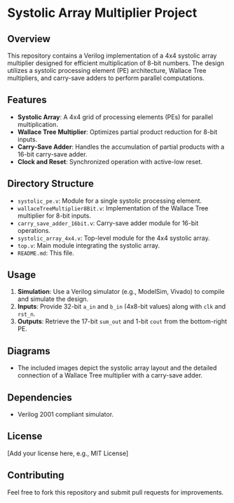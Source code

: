 # Systolic Array Multiplier Project

## Overview
This repository contains a Verilog implementation of a 4x4 systolic array multiplier designed for efficient multiplication of 8-bit numbers. The design utilizes a systolic processing element (PE) architecture, Wallace Tree multipliers, and carry-save adders to perform parallel computations.

## Features
- **Systolic Array**: A 4x4 grid of processing elements (PEs) for parallel multiplication.
- **Wallace Tree Multiplier**: Optimizes partial product reduction for 8-bit inputs.
- **Carry-Save Adder**: Handles the accumulation of partial products with a 16-bit carry-save adder.
- **Clock and Reset**: Synchronized operation with active-low reset.

## Directory Structure
- `systolic_pe.v`: Module for a single systolic processing element.
- `wallaceTreeMultiplier8Bit.v`: Implementation of the Wallace Tree multiplier for 8-bit inputs.
- `carry_save_adder_16bit.v`: Carry-save adder module for 16-bit operations.
- `systolic_array_4x4.v`: Top-level module for the 4x4 systolic array.
- `top.v`: Main module integrating the systolic array.
- `README.md`: This file.

## Usage
1. **Simulation**: Use a Verilog simulator (e.g., ModelSim, Vivado) to compile and simulate the design.
2. **Inputs**: Provide 32-bit `a_in` and `b_in` (4x8-bit values) along with `clk` and `rst_n`.
3. **Outputs**: Retrieve the 17-bit `sum_out` and 1-bit `cout` from the bottom-right PE.

## Diagrams
- The included images depict the systolic array layout and the detailed connection of a Wallace Tree multiplier with a carry-save adder.

## Dependencies
- Verilog 2001 compliant simulator.

## License
[Add your license here, e.g., MIT License]

## Contributing
Feel free to fork this repository and submit pull requests for improvements.